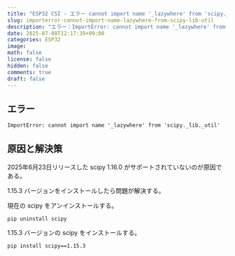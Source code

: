 ```yaml
---
title: "ESP32 CSI - エラー cannot import name '_lazywhere' from 'scipy._lib._util' 解決策"
slug: importerror-cannot-import-name-lazywhere-from-scipy-lib-util
description: "エラー：ImportError: cannot import name '_lazywhere' from 'scipy._lib._util'"
date: 2025-07-08T12:17:39+09:00
categories: ESP32
image: 
math: false
license: false
hidden: false
comments: true
draft: false
---
```


## エラー
```cmd
ImportError: cannot import name '_lazywhere' from 'scipy._lib._util'
```

## 原因と解決策
2025年6月23日リリースした scipy 1.16.0 がサポートされていないのが原因である。

1.15.3 バージョンをインストールしたら問題が解決する。

現在の scipy をアンインストールする。

```shell
pip uninstall scipy
```

1.15.3 バージョンの scipy をインストールする。

```shell
pip install scipy==1.15.3
```